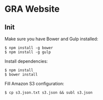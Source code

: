GRA Website
===========

Init
----

Make sure you have Bower and Gulp installed:

    $ npm install -g bower
    $ npm install -g gulp

Install dependencies:

    $ npm install
    $ bower install

Fill Amazon S3 configuration:

    $ cp s3.json.txt s3.json && subl s3.json
